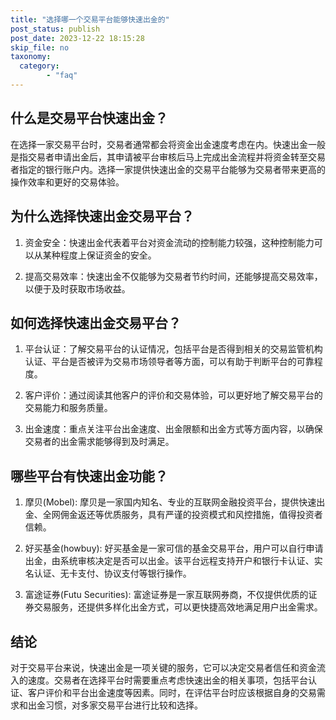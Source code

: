 ```yaml
---
title: "选择哪一个交易平台能够快速出金的"
post_status: publish
post_date: 2023-12-22 18:15:28
skip_file: no
taxonomy:
  category:
        - "faq"
---
```


## 什么是交易平台快速出金？

在选择一家交易平台时，交易者通常都会将资金出金速度考虑在内。快速出金一般是指交易者申请出金后，其申请被平台审核后马上完成出金流程并将资金转至交易者指定的银行账户内。选择一家提供快速出金的交易平台能够为交易者带来更高的操作效率和更好的交易体验。

## 为什么选择快速出金交易平台？

1. 资金安全：快速出金代表着平台对资金流动的控制能力较强，这种控制能力可以从某种程度上保证资金的安全。

2. 提高交易效率：快速出金不仅能够为交易者节约时间，还能够提高交易效率，以便于及时获取市场收益。

## 如何选择快速出金交易平台？

1. 平台认证：了解交易平台的认证情况，包括平台是否得到相关的交易监管机构认证、平台是否被评为交易市场领导者等方面，可以有助于判断平台的可靠程度。

2. 客户评价：通过阅读其他客户的评价和交易体验，可以更好地了解交易平台的交易能力和服务质量。

3. 出金速度：重点关注平台出金速度、出金限额和出金方式等方面内容，以确保交易者的出金需求能够得到及时满足。

## 哪些平台有快速出金功能？

1. 摩贝(Mobel): 摩贝是一家国内知名、专业的互联网金融投资平台，提供快速出金、全网佣金返还等优质服务，具有严谨的投资模式和风控措施，值得投资者信赖。

2. 好买基金(howbuy): 好买基金是一家可信的基金交易平台，用户可以自行申请出金，由系统审核决定是否可以出金。该平台远程支持开户和银行卡认证、实名认证、无卡支付、协议支付等银行操作。

3. 富途证券(Futu Securities): 富途证券是一家互联网券商，不仅提供优质的证券交易服务，还提供多样化出金方式，可以更快捷高效地满足用户出金需求。

## 结论

对于交易平台来说，快速出金是一项关键的服务，它可以决定交易者信任和资金流入的速度。交易者在选择平台时需要重点考虑快速出金的相关事项，包括平台认证、客户评价和平台出金速度等因素。同时，在评估平台时应该根据自身的交易需求和出金习惯，对多家交易平台进行比较和选择。
